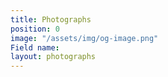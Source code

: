 ```yaml
---
title: Photographs
position: 0
image: "/assets/img/og-image.png"
Field name: 
layout: photographs
---
```


